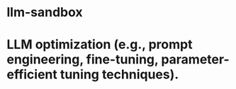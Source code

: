 # llm-sandbox
# LLM optimization (e.g., prompt engineering, fine-tuning, parameter-efficient tuning techniques).